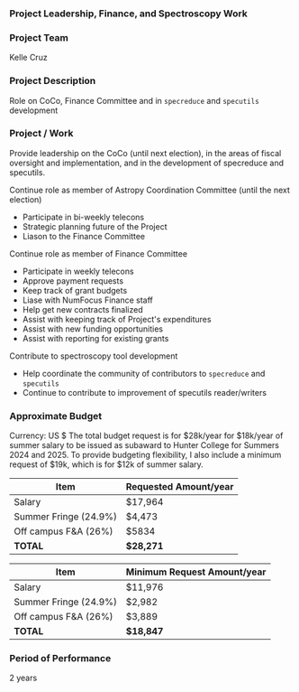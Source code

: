 ### Project Leadership, Finance, and Spectroscopy Work

### Project Team
Kelle Cruz

### Project Description
Role on CoCo, Finance Committee and in `specreduce` and `specutils` development

### Project / Work
Provide leadership on the CoCo (until next election), in the areas of fiscal oversight and implementation, and in the development of specreduce and specutils.

Continue role as member of Astropy Coordination Committee (until the next election)
 - Participate in bi-weekly telecons
 - Strategic planning future of the Project
 - Liason to the Finance Committee 

Continue role as member of Finance Committee
 - Participate in weekly telecons
 - Approve payment requests
 - Keep track of grant budgets
 - Liase with NumFocus Finance staff
 - Help get new contracts finalized
 - Assist with keeping track of Project's expenditures
 - Assist with new funding opportunities
 - Assist with reporting for existing grants

Contribute to spectroscopy tool development 
 - Help coordinate the community of contributors to `specreduce` and `specutils`
 - Continue to contribute to improvement of specutils reader/writers

### Approximate Budget
Currency: US $
The total budget request is for $28k/year for $18k/year of summer salary to be issued as subaward to Hunter College for Summers 2024 and 2025.
To provide budgeting flexibility, I also include a minimum request of $19k, which is for $12k of summer salary.

| Item | Requested Amount/year| 
|--------|--------|
|   Salary | $17,964 |
|   Summer Fringe (24.9%) | $4,473 |
|   Off campus F&A (26%) | $5834 |
| **TOTAL**     | **$28,271** |

| Item | Minimum Request Amount/year |
|--------|--------|
|   Salary | $11,976 |
|   Summer Fringe (24.9%) | $2,982 |
|   Off campus F&A (26%) | $3,889 |
| **TOTAL** | **$18,847** |


### Period of Performance
2 years
